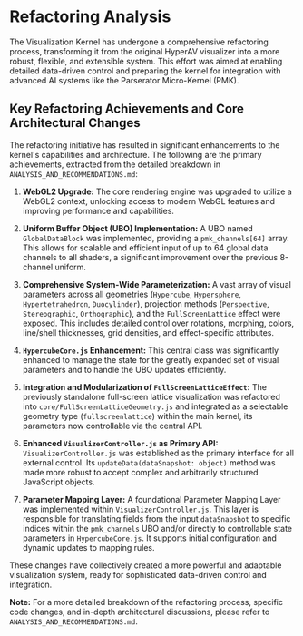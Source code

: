 # Refactoring Analysis

The Visualization Kernel has undergone a comprehensive refactoring process, transforming it from the original HyperAV visualizer into a more robust, flexible, and extensible system. This effort was aimed at enabling detailed data-driven control and preparing the kernel for integration with advanced AI systems like the Parserator Micro-Kernel (PMK).

## Key Refactoring Achievements and Core Architectural Changes

The refactoring initiative has resulted in significant enhancements to the kernel's capabilities and architecture. The following are the primary achievements, extracted from the detailed breakdown in `ANALYSIS_AND_RECOMMENDATIONS.md`:

1.  **WebGL2 Upgrade:** The core rendering engine was upgraded to utilize a WebGL2 context, unlocking access to modern WebGL features and improving performance and capabilities.

2.  **Uniform Buffer Object (UBO) Implementation:** A UBO named `GlobalDataBlock` was implemented, providing a `pmk_channels[64]` array. This allows for scalable and efficient input of up to 64 global data channels to all shaders, a significant improvement over the previous 8-channel uniform.

3.  **Comprehensive System-Wide Parameterization:** A vast array of visual parameters across all geometries (`Hypercube`, `Hypersphere`, `Hypertetrahedron`, `Duocylinder`), projection methods (`Perspective`, `Stereographic`, `Orthographic`), and the `FullScreenLattice` effect were exposed. This includes detailed control over rotations, morphing, colors, line/shell thicknesses, grid densities, and effect-specific attributes.

4.  **`HypercubeCore.js` Enhancement:** This central class was significantly enhanced to manage the state for the greatly expanded set of visual parameters and to handle the UBO updates efficiently.

5.  **Integration and Modularization of `FullScreenLatticeEffect`:** The previously standalone full-screen lattice visualization was refactored into `core/FullScreenLatticeGeometry.js` and integrated as a selectable geometry type (`fullscreenlattice`) within the main kernel, its parameters now controllable via the central API.

6.  **Enhanced `VisualizerController.js` as Primary API:** `VisualizerController.js` was established as the primary interface for all external control. Its `updateData(dataSnapshot: object)` method was made more robust to accept complex and arbitrarily structured JavaScript objects.

7.  **Parameter Mapping Layer:** A foundational Parameter Mapping Layer was implemented within `VisualizerController.js`. This layer is responsible for translating fields from the input `dataSnapshot` to specific indices within the `pmk_channels` UBO and/or directly to controllable state parameters in `HypercubeCore.js`. It supports initial configuration and dynamic updates to mapping rules.

These changes have collectively created a more powerful and adaptable visualization system, ready for sophisticated data-driven control and integration.

**Note:** For a more detailed breakdown of the refactoring process, specific code changes, and in-depth architectural discussions, please refer to `ANALYSIS_AND_RECOMMENDATIONS.md`.
